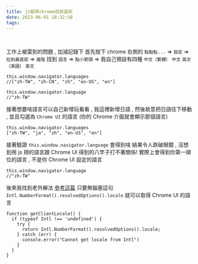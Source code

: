 ```yaml
---
title: js取得chrome目前語系
date: 2023-06-01 18:32:58
tags:
---
```

&nbsp;
<!-- more -->

工作上被雷到的問題 , 加減記錄下
首先按下 chrome 右側的 `點點點...` => `設定` => `拉到最底部` => `進階`
找到 `語言` => `點小箭頭` => 我自己預設有四種 `中文（繁體）` `中文` `英文（美國）` `英文`
```
this.window.navigator.languages
//["zh-TW", "zh-CN", "zh", "en-US", "en"]

this.window.navigator.language
//"zh-TW"
```

接著想要啥語言可以自己新增玩看看 , 我這裡新增日語 , 然後故意把日語往下移動 , 並且勾選為 `Chrome UI` 的語言 (你的 Chrome 介面就會顯示那個語言)
```
this.window.navigator.languages
["zh-TW", "ja", "zh", "en-US", "en"]
```

接著驗證 `this.window.navigator.language` 會得到啥
結果令人跌破眼鏡 , 沒想到用 js 撈的語言跟 Chrome UI 得到的八竿子打不著關係! 實際上會得到你第一順位的語言 , 不是你 Chrome UI 設定的語言
```
this.window.navigator.language
//"zh-TW"
```

後來我找到老外解法 [參考這篇](https://stackoverflow.com/questions/25606730/get-current-locale-of-chrome)
只要無腦塞這句 `Intl.NumberFormat().resolvedOptions().locale` 就可以取得 Chrome UI 的語言
```
function getClientLocale() {
  if (typeof Intl !== 'undefined') {
    try {
      return Intl.NumberFormat().resolvedOptions().locale;
    } catch (err) {
      console.error("Cannot get locale from Intl")
    }
  }
}
```
